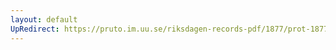 ```yaml
---
layout: default
UpRedirect: https://pruto.im.uu.se/riksdagen-records-pdf/1877/prot-1877--fk--004/prot-1877--fk--004_013.pdf
---
```


